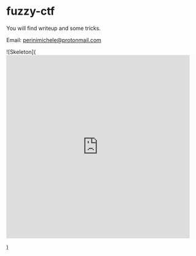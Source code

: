 # fuzzy-ctf

You will find writeup and some tricks.

Email: perinimichele@protonmail.com


![Skeleton](<iframe src="https://giphy.com/embed/ec4eYyyV3lDdZQN3tM" width="480" height="480" frameBorder="0" class="giphy-embed" allowFullScreen></iframe><p><a href="https://giphy.com/gifs/street-skeleton-windy-ec4eYyyV3lDdZQN3tM">)
